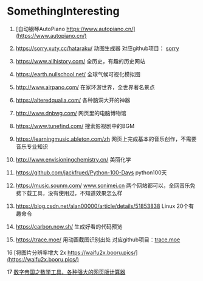 # SomethingInteresting

1. [自动钢琴AutoPiano https://www.autopiano.cn/](https://www.autopiano.cn/)

2. https://sorry.xuty.cc/hataraku/ 动图生成器 对应github项目： [sorry](https://github.com/xtyxtyx/sorry)

3. https://www.allhistory.com/ 全历史，有趣的历史网站

4. https://earth.nullschool.net/ 全球气候可视化模拟图

5. http://www.airpano.com/ 在家环游世界，全世界著名景点

6. https://alteredqualia.com/ 各种脑洞大开的神器

7. http://www.dnbwg.com/ 网页里的电脑博物馆

8. https://www.tunefind.com/ 搜索影视剧中的BGM

9. https://learningmusic.ableton.com/zh 网页上完成基本的音乐创作，不需要音乐专业知识

10. http://www.envisioningchemistry.cn/ 美丽化学

11. https://github.com/jackfrued/Python-100-Days python100天

12. https://music.sounm.com/ www.sonimei.cn 两个网站都可以，全网音乐免费下载工具，没有使用过，不知道效果怎么样

13. https://blog.csdn.net/alan00000/article/details/51853838 Linux 20个有趣命令

14. https://carbon.now.sh/ 生成好看的代码预览

15. https://trace.moe/ 用动画截图识别出处 对应github项目：[trace.moe](https://github.com/soruly/trace.moe)

16 [将图片分辨率增大 2x https://waifu2x.booru.pics/](https://waifu2x.booru.pics/)

17 [数字帝国之数学工具，各种强大的网页版计算器](https://zh.numberempire.com/)
